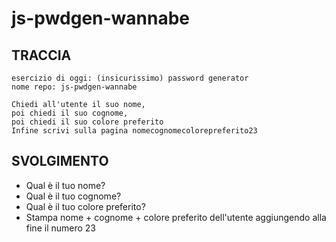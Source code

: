 # js-pwdgen-wannabe

## TRACCIA

```plaintext
esercizio di oggi: (insicurissimo) password generator
nome repo: js-pwdgen-wannabe

Chiedi all'utente il suo nome,
poi chiedi il suo cognome,
poi chiedi il suo colore preferito
Infine scrivi sulla pagina nomecognomecolorepreferito23
```

## SVOLGIMENTO

- Qual è il tuo nome?
- Qual è il tuo cognome?
- Qual è il tuo colore preferito?
- Stampa nome + cognome + colore preferito dell'utente aggiungendo alla fine il numero 23